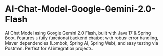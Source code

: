 # AI-Chat-Model-Google-Gemini-2.0-Flash
AI Chat Model using Google Gemini 2.0 Flash, built with Java 17 &amp; Spring Boot. Features a fully functional backend chatbot with robust error handling, Maven dependencies (Lombok, Spring AI, Spring Web), and easy testing via Postman. Perfect for AI integration projects.
